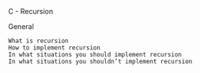 C - Recursion


General

    What is recursion
    How to implement recursion
    In what situations you should implement recursion
    In what situations you shouldn’t implement recursion
